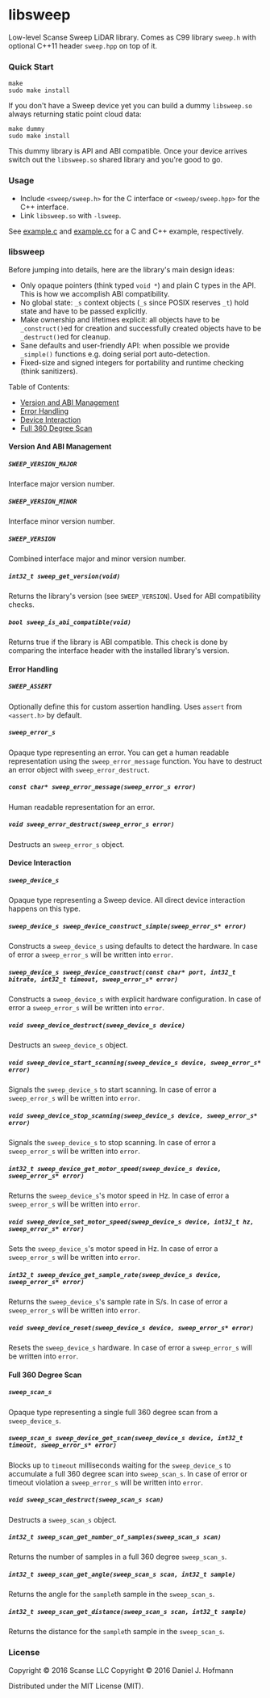 # libsweep

Low-level Scanse Sweep LiDAR library. Comes as C99 library `sweep.h` with optional C++11 header `sweep.hpp` on top of it.

### Quick Start

    make
    sudo make install

If you don't have a Sweep device yet you can build a dummy `libsweep.so` always returning static point cloud data:

    make dummy
    sudo make install

This dummy library is API and ABI compatible. Once your device arrives switch out the `libsweep.so` shared library and you're good to go.

### Usage

- Include `<sweep/sweep.h>` for the C interface or `<sweep/sweep.hpp>` for the C++ interface.
- Link `libsweep.so` with `-lsweep`.

See [example.c](example.c) and [example.cc](example.cc) for a C and C++ example, respectively.


### libsweep

Before jumping into details, here are the library's main design ideas:

- Only opaque pointers (think typed `void *`) and plain C types in the API. This is how we accomplish ABI compatibility.
- No global state: `_s` context objects (`_s` since POSIX reserves `_t`) hold state and have to be passed explicitly.
- Make ownership and lifetimes explicit: all objects have to be `_construct()`ed for creation and successfully created objects have to be `_destruct()`ed for cleanup.
- Sane defaults and user-friendly API: when possible we provide `_simple()` functions e.g. doing serial port auto-detection.
- Fixed-size and signed integers for portability and runtime checking (think sanitizers).

Table of Contents:
- [Version and ABI Management](#version-and-abi-management)
- [Error Handling](#error-handling)
- [Device Interaction](#device-interaction)
- [Full 360 Degree Scan](#full-360-degree-scan)


#### Version And ABI Management

##### `SWEEP_VERSION_MAJOR`

Interface major version number.

##### `SWEEP_VERSION_MINOR`

Interface minor version number.

##### `SWEEP_VERSION`

Combined interface major and minor version number.

##### `int32_t sweep_get_version(void)`

Returns the library's version (see `SWEEP_VERSION`).
Used for ABI compatibility checks.

##### `bool sweep_is_abi_compatible(void)`

Returns true if the library is ABI compatible.
This check is done by comparing the interface header with the installed library's version.


#### Error Handling

##### `SWEEP_ASSERT`

Optionally define this for custom assertion handling.
Uses `assert` from `<assert.h>` by default.

##### `sweep_error_s`

Opaque type representing an error.
You can get a human readable representation using the `sweep_error_message` function.
You have to destruct an error object with `sweep_error_destruct`.

##### `const char* sweep_error_message(sweep_error_s error)`

Human readable representation for an error.

##### `void sweep_error_destruct(sweep_error_s error)`

Destructs an `sweep_error_s` object.


#### Device Interaction

##### `sweep_device_s`

Opaque type representing a Sweep device.
All direct device interaction happens on this type.

##### `sweep_device_s sweep_device_construct_simple(sweep_error_s* error)`

Constructs a `sweep_device_s` using defaults to detect the hardware.
In case of error a `sweep_error_s` will be written into `error`.

##### `sweep_device_s sweep_device_construct(const char* port, int32_t bitrate, int32_t timeout, sweep_error_s* error)`

Constructs a `sweep_device_s` with explicit hardware configuration.
In case of error a `sweep_error_s` will be written into `error`.

##### `void sweep_device_destruct(sweep_device_s device)`

Destructs an `sweep_device_s` object.

##### `void sweep_device_start_scanning(sweep_device_s device, sweep_error_s* error)`

Signals the `sweep_device_s` to start scanning.
In case of error a `sweep_error_s` will be written into `error`.

##### `void sweep_device_stop_scanning(sweep_device_s device, sweep_error_s* error)`

Signals the `sweep_device_s` to stop scanning.
In case of error a `sweep_error_s` will be written into `error`.

##### `int32_t sweep_device_get_motor_speed(sweep_device_s device, sweep_error_s* error)`

Returns the `sweep_device_s`'s motor speed in Hz.
In case of error a `sweep_error_s` will be written into `error`.

##### `void sweep_device_set_motor_speed(sweep_device_s device, int32_t hz, sweep_error_s* error)`

Sets the `sweep_device_s`'s motor speed in Hz.
In case of error a `sweep_error_s` will be written into `error`.

##### `int32_t sweep_device_get_sample_rate(sweep_device_s device, sweep_error_s* error)`

Returns the `sweep_device_s`'s sample rate in S/s.
In case of error a `sweep_error_s` will be written into `error`.

##### `void sweep_device_reset(sweep_device_s device, sweep_error_s* error)`

Resets the `sweep_device_s` hardware.
In case of error a `sweep_error_s` will be written into `error`.


#### Full 360 Degree Scan

##### `sweep_scan_s`

Opaque type representing a single full 360 degree scan from a `sweep_device_s`.

##### `sweep_scan_s sweep_device_get_scan(sweep_device_s device, int32_t timeout, sweep_error_s* error)`

Blocks up to `timeout` milliseconds waiting for the `sweep_device_s` to accumulate a full 360 degree scan into `sweep_scan_s`.
In case of error or timeout violation a `sweep_error_s` will be written into `error`.

##### `void sweep_scan_destruct(sweep_scan_s scan)`

Destructs a `sweep_scan_s` object.

##### `int32_t sweep_scan_get_number_of_samples(sweep_scan_s scan)`

Returns the number of samples in a full 360 degree `sweep_scan_s`.

##### `int32_t sweep_scan_get_angle(sweep_scan_s scan, int32_t sample)`

Returns the angle for the `sample`th sample in the `sweep_scan_s`.

##### `int32_t sweep_scan_get_distance(sweep_scan_s scan, int32_t sample)`

Returns the distance for the `sample`th sample in the `sweep_scan_s`.


### License

Copyright © 2016 Scanse LLC
Copyright © 2016 Daniel J. Hofmann

Distributed under the MIT License (MIT).
